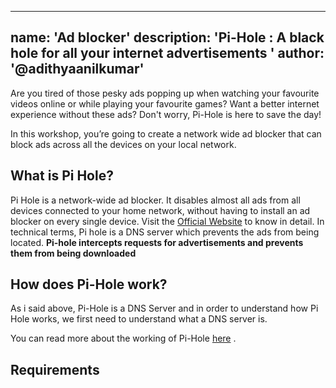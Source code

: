 
---
name: 'Ad blocker'
description: 'Pi-Hole :  A black hole for all your internet advertisements '
author: '@adithyaanilkumar'
---

Are you tired of those pesky ads popping up when watching your favourite videos online or while playing your favourite games?
Want a better internet experience without these ads? Don't worry, Pi-Hole is here to save the day!

In this workshop, you’re going to create a network wide ad blocker that can block ads across all the devices on your local network.  



## What is  Pi Hole?
Pi Hole is a network-wide ad blocker. It disables almost all ads from all devices connected to  your home network, without having to install an ad blocker on every single device. 
Visit the [Official Website](https://pi-hole.net/) to know in detail.
In technical terms, Pi hole is a DNS server which prevents the ads from being located. **Pi-hole intercepts requests for advertisements and prevents them from being downloaded**

## How does Pi-Hole work?
As i said above, Pi-Hole is a DNS Server and in order to understand how Pi Hole works, we first need to understand what a DNS server is.



You can read more about the working of Pi-Hole [here](https://discourse.pi-hole.net/t/how-does-pi-hole-work/3141) .

## Requirements



<!--stackedit_data:
eyJoaXN0b3J5IjpbMTA4MDg4NDE3NSwtMjA2Njc1NDc4LDQ5ND
EzNDgyNiwxNzEzNzA1NDcsMTkxODEyNTU0MywxNzM2NjYyNDY3
LC0yNzMxNTE4MDMsLTE0MDY5NTgzNDEsLTE0MjEwNTY4NjUsMj
A2MjUwNDg0Nl19
-->